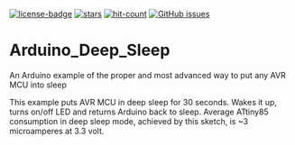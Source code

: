 [![license-badge][]][license] [![stars][]][stargazers] [![hit-count][]][count] [![GitHub issues][]][issues]

# Arduino_Deep_Sleep

An Arduino example of the proper and most advanced way to put any AVR MCU into sleep

This example puts AVR MCU in deep sleep for 30 seconds. Wakes it up, turns on/off LED and returns Arduino back to sleep. Average ATtiny85 consumption in deep sleep mode, achieved by this sketch, is ~3 microamperes at 3.3 volt.

[license-badge]: https://img.shields.io/badge/License-GPLv3-blue.svg
[license]:       https://choosealicense.com/licenses/gpl-3.0/
[stars]:         https://img.shields.io/github/stars/enjoyneering/Arduino_Deep_Sleep.svg
[stargazers]:    https://github.com/enjoyneering/Arduino_Deep_Sleep/stargazer
[hit-count]:     http://hits.dwyl.io/enjoyneering/Arduino_Deep_Sleep.svg
[count]:         http://hits.dwyl.io/enjoyneering/Arduino_Deep_Sleep/badges
[GitHub issues]: https://img.shields.io/github/issues/enjoyneering/Arduino_Deep_Sleep.svg
[issues]:        https://github.com/enjoyneering/Arduino_Deep_Sleep/issues/
